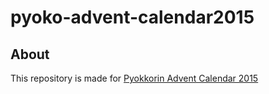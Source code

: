 # pyoko-advent-calendar2015

## About
This repository is made for [Pyokkorin Advent Calendar 2015](http://www.adventar.org/calendars/960)
